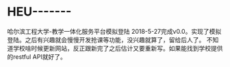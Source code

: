 # HEU-------
哈尔滨工程大学-教学一体化服务平台模拟登陆
2018-5-27完成v0.0。实现了模拟登陆。之后有兴趣就会慢慢开发抢课等功能，没兴趣就算了，留给后人了。
不知道学校啥时候更新网站，反正跟新完了之后估计又要重新写。如果能找到学校提供的restful API就好了。
